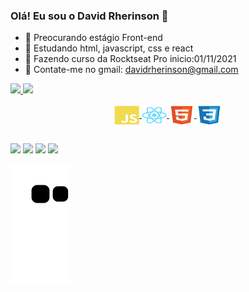### Olá! Eu sou o David Rherinson 👋



- 🔭 Preocurando estágio Front-end
- 🌱 Estudando html, javascript, css e react
- 👯 Fazendo curso da Rocktseat Pro inicio:01/11/2021
- 🤔 Contate-me no gmail: davidrherinson@gmail.com

<div align="center" style="display: flex">
  <a href="https://github.com/DavidRherinson">
<img height="170em" src="https://github-readme-stats.vercel.app/api?username=DavidRherinson&show_icons=true&theme=dark&include_all_commits=true&count_private=true"/>
  <img height="170em" src="https://github-readme-stats.vercel.app/api/top-langs/?username=DavidRherinson&layout=compact&langs_count=7&theme=dark"/>
</div>

 <div style="display: inline_block" align="center"><br>
  <img align="center" alt="Rafa-Js" height="30" width="40" src="https://raw.githubusercontent.com/devicons/devicon/master/icons/javascript/javascript-plain.svg">
  <img align="center" alt="Rafa-React" height="30" width="40" src="https://raw.githubusercontent.com/devicons/devicon/master/icons/react/react-original.svg">
  <img align="center" alt="Rafa-HTML" height="30" width="40" src="https://raw.githubusercontent.com/devicons/devicon/master/icons/html5/html5-original.svg">
  <img align="center" alt="Rafa-CSS" height="30" width="40" src="https://raw.githubusercontent.com/devicons/devicon/master/icons/css3/css3-original.svg">
</div>

  ##
 
<div> 
   <a href="https://instagram.com/david.rherinson" target="_blank"><img src="https://img.shields.io/badge/-Instagram-%23E4405F?style=for-the-badge&logo=instagram&logoColor=white" target="_blank"></a>
 <a href="https://discord.gg/hXbWYwJAAV" target="_blank"><img src="https://img.shields.io/badge/Discord-7289DA?style=for-the-badge&logo=discord&logoColor=white"      target="_blank"></a> 
  <a href = "mailto:davidrherinson@gmail.com"><img src="https://img.shields.io/badge/-Gmail-%23333?style=for-the-badge&logo=gmail&logoColor=white" target="_blank"></a>
  <a href="#" target="_blank"><img src="https://img.shields.io/badge/-LinkedIn-%230077B5?style=for-the-badge&logo=linkedin&logoColor=white" target="_blank"></a> 
  
  ![Snake animation](https://github.com/rafaballerini/rafaballerini/blob/output/github-contribution-grid-snake.svg)
  
</div>
